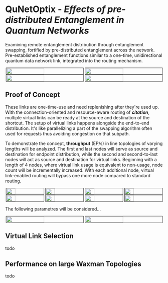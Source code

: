 # **QuNetOptix** - *Effects of pre-distributed Entanglement in Quantum Networks*

Examining remote entanglement distribution through entanglement swapping, fortified by pre-distributed entanglement across the network. 
Pre-established entanglement functions similar to a one-time, unidirectional quantum data network link, integrated into the routing mechanism.

<div style="display: flex; justify-content: space-around;">
    <img src="https://i.imgur.com/mnOLN1N.gif" width="49%" style="border: 1px solid #333333"/>
    <img src="https://i.imgur.com/zaPC1HV.gif" width="49%" style="border: 1px solid #333333"/>
</div>


<div style="display: flex; justify-content: space-around;">
    <img src="https://i.imgur.com/jWUo8ms.gif" width="49%" style="border: 1px solid #333333"/>
    <img src="https://i.imgur.com/9BI2RE2.gif" width="49%" style="border: 1px solid #333333"/>
</div>


## Proof of Concept 

These links are one-time-use and need replenishing after they're used up.
With the connection-oriented and resource-aware routing of ***citation***, multiple virtual links can be ready at the source and destination of the shortcut.
The setup of virtual links happens alongside the end-to-end distribution. 
It's like parallelizing a part of the swapping algorithm often used for requests thus avoiding congestion on that subpath.

To demonstrate the concept, **throughput** (EP/s) in line topologies of varying lengths will be analyzed. 
The first and last nodes will serve as source and destination for endpoint distribution, while the second and second-to-last nodes will act as source and destination for virtual links. 
Beginning with a length of 4 nodes, where virtual link usage is equivalent to non-usage, node count will be incrementally increased. 
With each additional node, virtual link-enabled routing will bypass one more node compared to standard routing.

<div style="display: flex; justify-content: space-around;">
    <img src="https://i.imgur.com/sp0IBtm.gif" width="24%" style="border: 1px solid #333333"/>
    <img src="https://i.imgur.com/SfcHfEQ.gif" width="24%" style="border: 1px solid #333333"/>
    <img src="https://i.imgur.com/UXaDzUz.gif" width="24%" style="border: 1px solid #333333"/>
    <img src="https://i.imgur.com/ZjsqoA0.gif" width="24%" style="border: 1px solid #333333"/>
</div>

<div style="display: flex; justify-content: space-around;">
    <img src="https://i.imgur.com/RkVJX52.gif" width="24%" style="border: 1px solid #333333"/>
    <img src="https://i.imgur.com/XdiGUQj.gif" width="24%" style="border: 1px solid #333333"/>
    <img src="https://i.imgur.com/qU1UeC9.gif" width="24%" style="border: 1px solid #333333"/>
    <img src="https://i.imgur.com/V3CYkR1.gif" width="24%" style="border: 1px solid #333333"/>
</div>

The following parametres will be considered...

<div style="display: flex; justify-content: space-around;">
    <img src="" width="49%" style="border: 1px solid #333333"/>
    <img src="" width="49%" style="border: 1px solid #333333"/>
</div>


## Virtual Link Selection

todo

## Performance on large Waxman Topologies

todo